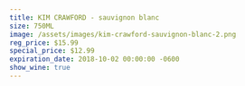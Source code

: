```yaml
---
title: KIM CRAWFORD - sauvignon blanc
size: 750ML
image: /assets/images/kim-crawford-sauvignon-blanc-2.png
reg_price: $15.99
special_price: $12.99
expiration_date: 2018-10-02 00:00:00 -0600
show_wine: true
---
```


